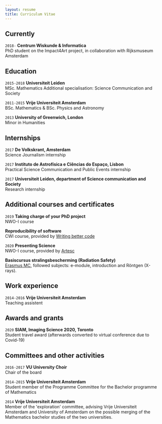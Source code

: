 ```yaml
---
layout: resume
title: Curriculum Vitae
---
```

## Currently
`2018-`
__Centrum Wiskunde & Informatica__ \
PhD student on the Impact4Art project, in collaboration with Rijksmuseum Amsterdam

## Education

`2015-2018`
__Universiteit Leiden__ \
MSc. Mathematics
Additional specialisation: Science Communication and Society

`2011-2015`
__Vrije Universiteit Amsterdam__ \
BSc. Mathematics & BSc. Physics and Astronomy

`2013`
__University of Greenwich, London__ \
Minor in Humanities

## Internships

`2017`
__De Volkskrant, Amsterdam__ \
Science Journalism internship

`2017`
__Instituto de Astrofísica e Ciências do Espaço, Lisbon__ \
Practical Science Communication and Public Events internship

`2017`
__Universiteit Leiden, department of Science communication and Society__ \
Research internship

## Additional courses and certificates

`2019`
__Taking charge of your PhD project__ \
NWO-I course

__Reproducibility of software__ \
CWI course, provided by [Writing better code](https://www.writingbettercode.nl/)

`2020`
__Presenting Science__ \
NWO-I course, provided by [Artesc](https://www.artesc.org/)

__Basiscursus stralingsbescherming (Radiation Safety)__ \
[Erasmus MC](https://eduweb.tcg-academy.nl/EDU/catalogItem/2ce64479-be71-4268-91f2-88b737a08768), followed subjects: e-module, introduction and Röntgen (X-rays). 

## Work experience

`2014-2016`
__Vrije Universiteit Amsterdam__ \
Teaching assistent

## Awards and grants

`2020`
__SIAM, Imaging Science 2020, Toronto__ \
Student travel award (afterwards converted to virtual conference due to Covid-19)


## Committees and other activities 

`2016-2017`
__VU University Choir__ \
Chair of the board

`2014-2015`
__Vrije Universiteit Amsterdam__ \
Student member of the Programme Committee for the Bachelor programme of Mathematics

`2014`
__Vrije Universiteit Amsterdam__ \
Member of the 'exploration' committee, advising Vrije Universiteit Amsterdam and University of Amsterdam on the possible merging of the Mathematics bachelor studies of the two universities.  





<!-- ### Footer 

Last updated: December 2020 -->


